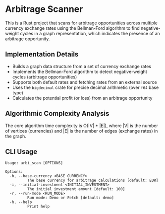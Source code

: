 # Arbitrage Scanner

This is a Rust project that scans for arbitrage opportunities across multiple currency exchange rates using the Bellman-Ford algorithm to find negative-weight cycles in a graph representation, which indicates the presence of an arbitrage opportunity.

## Implementation Details

- Builds a graph data structure from a set of currency exchange rates
- Implements the Bellman-Ford algorithm to detect negative-weight cycles (arbitrage opportunities)
- Supports both default rates and fetching rates from an external source
- Uses the `bigdecimal` crate for precise decimal arithmetic (over `f64` base type)
- Calculates the potential profit (or loss) from an arbitrage opportunity

## Algorithmic Complexity Analysis

The core algorithm time complexity is O(|V| * |E|), where |V| is the number of vertices (currencies) and |E| is the number of edges (exchange rates) in the graph.

## CLI Usage

```
Usage: arbi_scan [OPTIONS]

Options:
  -b, --base-currency <BASE_CURRENCY>
          The base currency for arbitrage calculations [default: EUR]
  -i, --initial-investment <INITIAL_INVESTMENT>
          The initial investment amount [default: 100]
  -r, --run-mode <RUN_MODE>
          Run mode: Demo or Fetch [default: demo]
  -h, --help
          Print help
```

